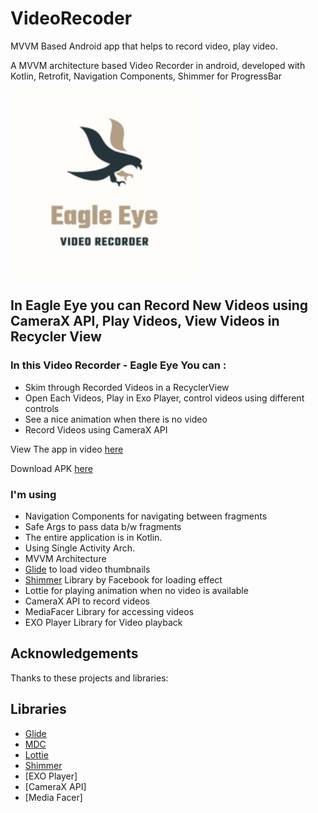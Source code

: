 # VideoRecoder
MVVM Based Android app that helps to record video, play video.

A MVVM architecture based Video Recorder in android, developed with Kotlin, Retrofit, Navigation Components, Shimmer for ProgressBar

<img src="https://github.com/PriyabrataNaskar/VideoRecoder/blob/master/app/src/main/res/mipmap-xxxhdpi/ic_eagle.png" alt="App Logo" width="300"/>

## In Eagle Eye you can Record New Videos using CameraX API, Play Videos, View Videos in Recycler View

### In this Video Recorder - Eagle Eye You can : 

- Skim through Recorded Videos in a RecyclerView
- Open Each Videos, Play in Exo Player, control videos using different controls
- See a nice animation when there is no video
- Record Videos using CameraX API

View The app in video [here](https://drive.google.com/file/d/15M2U0y2I0iju-CAsHjZWNoTm1KVydoy-/view?usp=sharing)

Download APK [here](https://github.com/PriyabrataNaskar/VideoRecoder/blob/master/apk/app-debug.apk)

### I'm using 

- Navigation Components for navigating between fragments
- Safe Args to pass data b/w fragments
- The entire application is in Kotlin.
- Using Single Activity Arch.
- MVVM Architecture
- [Glide](https://github.com/bumptech/glide) to load video thumbnails
- [Shimmer](https://github.com/facebook/shimmer-android) Library by Facebook for loading effect
- Lottie for playing animation when no video is available
- CameraX API to record videos
- MediaFacer Library for accessing videos
- EXO Player Library for Video playback
 
## Acknowledgements

Thanks to these projects and libraries:

## **Libraries**

- [Glide](https://github.com/bumptech/glide)
- [MDC](https://material.io/develop/android/docs/getting-started)
- [Lottie](https://github.com/airbnb/lottie-android)
- [Shimmer](https://github.com/facebook/shimmer-android)
- [EXO Player]
- [CameraX API]
- [Media Facer]
